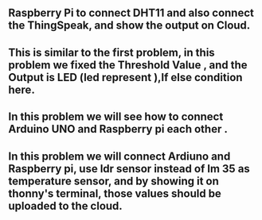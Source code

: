 <h2>Raspberry Pi to connect DHT11 and also connect  the ThingSpeak, and show the output on Cloud.</h2>


<h2>This is similar to the first problem, in this problem we fixed the Threshold Value , and the Output is LED (led represent ),If else condition here.</h2>



<h2>In this problem we will see how to connect Arduino UNO and Raspberry pi each other .</h2>

<h2>In this problem we will connect Ardiuno and Raspberry pi, use ldr sensor instead of lm 35 as temperature sensor, and by showing it on thonny's terminal, those values should be uploaded to the cloud.</h2>
